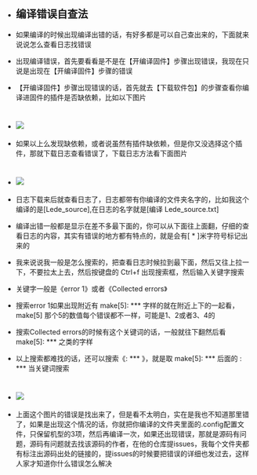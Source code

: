 - ## 编译错误自查法

- 如果编译的时候出现编译出错的话，有好多都是可以自己查出来的，下面就来说说怎么查看日志找错误

- 出现编译错误，首先要看看是不是在【开编译固件】步骤出现错误，我现在只说是出现在【开编译固件】步骤的错误

- 【开编译固件】步骤出现错误的话，首先就去【下载软件包】的步骤查看你编译进固件的插件是否缺依赖，比如以下图片
- # <img src="https://github.com/danshui-git/shuoming/blob/master/doc/er2.png" />
- 如果以上么发现缺依赖，或者说虽然有插件缺依赖，但是你又没选择这个插件，那就下载日志查看错误了，下载日志方法看下面图片
- # <img src="https://github.com/danshui-git/shuoming/blob/master/doc/er4.png" />
- 日志下载来后就查看日志了，日志都带有你编译的文件夹名字的，比如我这个编译的是[Lede_source],在日志的名字就是[编译 Lede_source.txt]
- 编译出错一般都是显示在差不多最下面的，你可以从下面往上面翻，仔细的查看日志的内容，其实有错误的地方都有特点的，就是会有[ * ]米字符号标记出来的
- 我来说说我一般是怎么搜索的，把查看日志时候拉到最下面，然后又往上拉一下，不要拉太上去，然后按键盘的 Ctrl+f 出现搜索框，然后输入关键字搜索
- 关键字一般是《error 1》或者《Collected errors》
- 搜索error 1如果出现附近有 make[5]: *** 字样的就在附近上下的一起看，make[5] 那个5的数值每个错误都不一样，可能是1、2或者3、4的
- 搜索Collected errors的时候有这个关键词的话，一般就往下翻然后看 make[5]: *** 之类的字样
- 以上搜索都难找的话，还可以搜索《: *** 》，就是取 make[5]: ***  后面的 : *** 当关键词搜索
- # <img src="https://github.com/danshui-git/shuoming/blob/master/doc/er5.png" />
- 上面这个图片的错误是找出来了，但是看不太明白，实在是我也不知道那里错了，如果是出现这个情况的话，你就把你编译的文件夹里面的.config配置文件，只保留机型的3项，然后再编译一次，如果还出现错误，那就是源码有问题，源码有问题就去找该源码的作者，在他的仓库提issues，我每个文件夹都有标注出源码出处的链接的，提issues的时候要把错误的详细也发过去，这样人家才知道你什么错误怎么解决
